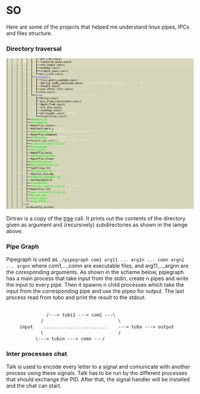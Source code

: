 # SO

Here are some of the projects that helped me understand linux pipes, IPCs and files structure.

### Directory traversal

![dir img](dir.png)

Dirtrav is a copy of the [tree]("https://linux.die.net/man/1/tree") call. It prints out the contents of the directory given as argument and (recursively) subdirectories as shown in the iamge above.


### Pipe Graph


Pipegraph is used as ``` ./pipegraph com1 arg11 ... arg1n ... comn argn1 ... argnn ``` where com1,...,comn are executable files, and arg11,...,argnn are the coresponding arguments.
  As shown in the scheme below, pipegraph has a main process that take input from the stdin, create n pipes and write the input to every pipe. Then it spawns n child processes which take the input from the corresponding  pipe and use the pipeo for output. The last process read from tubo and print the result to the stdout.
  
```

               /---> tubi1 ---> com1 ---\
             /                            \
     input    ........................    ---> tubo ---> output         
             \                            /
	       \---> tubin ---> comn ---/            

```


### Inter processes chat

Talk is used to encode every letter to a signal and comunicate with another process using these signals. Talk has to be run by tho different processes that should exchange the PID. After that, the signal handler will be installed and the chat can start.
